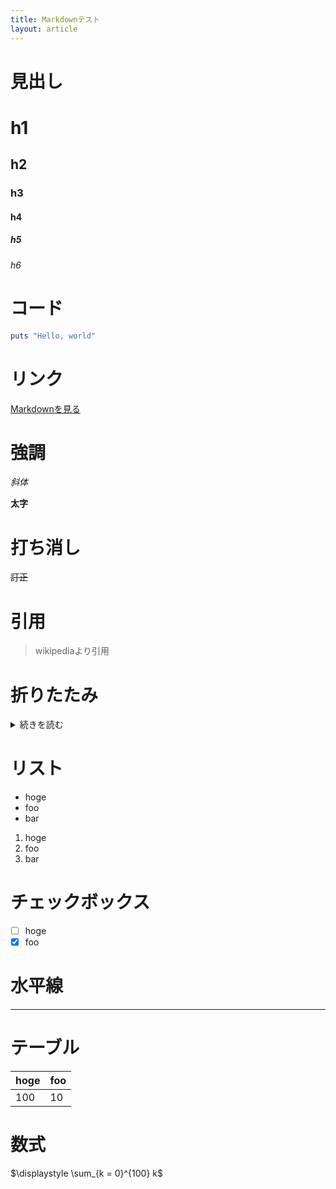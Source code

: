 ```yaml
---
title: Markdownテスト
layout: article
---
```


# 見出し

# h1
## h2
### h3
#### h4
##### h5
###### h6

# コード

```ruby
puts "Hello, world"
```

# リンク

[Markdownを見る](https://raw.githubusercontent.com/Himeyama/himeyama.github.io/master/_posts/2019-11-03-000500.md)

# 強調

*斜体*

**太字**

# 打ち消し

~~訂正~~

# 引用

> wikipediaより引用

# 折りたたみ
<details>
    <summary>続きを読む</summary>
    続きを読む
</details>

# リスト

- hoge
- foo
- bar

1. hoge
2. foo
3. bar

# チェックボックス

- [ ] hoge
- [x] foo

# 水平線
---

# テーブル

|hoge|foo|
|:--|:--|
|100|10|

# 数式

$\displaystyle \sum_{k = 0}^{100} k$
